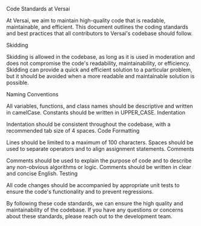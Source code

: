 Code Standards at Versai

At Versai, we aim to maintain high-quality code that is readable, maintainable, and efficient. This document outlines the coding standards and best practices that all contributors to Versai's codebase should follow.

Skidding

Skidding is allowed in the codebase, as long as it is used in moderation and does not compromise the code's readability, maintainability, or efficiency. Skidding can provide a quick and efficient solution to a particular problem, but it should be avoided when a more readable and maintainable solution is possible.

Naming Conventions

All variables, functions, and class names should be descriptive and written in camelCase.
Constants should be written in UPPER_CASE.
Indentation

Indentation should be consistent throughout the codebase, with a recommended tab size of 4 spaces.
Code Formatting

Lines should be limited to a maximum of 100 characters.
Spaces should be used to separate operators and to align assignment statements.
Comments

Comments should be used to explain the purpose of code and to describe any non-obvious algorithms or logic.
Comments should be written in clear and concise English.
Testing

All code changes should be accompanied by appropriate unit tests to ensure the code's functionality and to prevent regressions.

By following these code standards, we can ensure the high quality and maintainability of the codebase. If you have any questions or concerns about these standards, please reach out to the development team.
